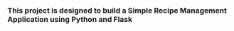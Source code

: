 ### This project is designed to build a Simple Recipe Management Application using Python and Flask 